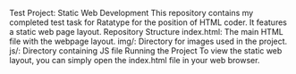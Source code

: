 Test Project: Static Web Development This repository contains my completed test task for Ratatype for the position of HTML coder. It features a static web page layout. Repository Structure
index.html: The main HTML file with the webpage layout. img/: Directory for images used in the project. js/: Directory containing JS file Running the Project To view the static web layout, you can simply open the index.html file in your web browser.

 
 

